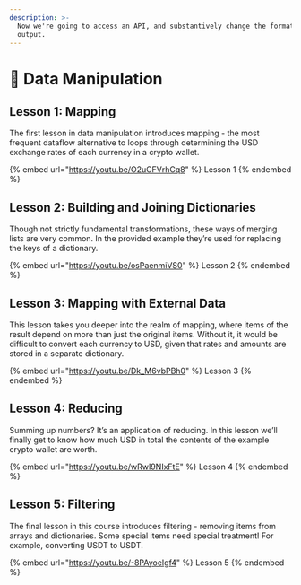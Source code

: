```yaml
---
description: >-
  Now we're going to access an API, and substantively change the format of the
  output.
---
```


# 🔀 Data Manipulation

## Lesson 1: Mapping

The first lesson in data manipulation introduces mapping - the most frequent dataflow alternative to loops through determining the USD exchange rates of each currency in a crypto wallet.

{% embed url="https://youtu.be/O2uCFVrhCq8" %}
Lesson 1
{% endembed %}

## Lesson 2: Building and Joining Dictionaries

Though not strictly fundamental transformations, these ways of merging lists are very common. In the provided example they’re used for replacing the keys of a dictionary.

{% embed url="https://youtu.be/osPaenmiVS0" %}
Lesson 2
{% endembed %}

## Lesson 3: Mapping with External Data

This lesson takes you deeper into the realm of mapping, where items of the result depend on more than just the original items. Without it, it would be difficult to convert each currency to USD, given that rates and amounts are stored in a separate dictionary.

{% embed url="https://youtu.be/Dk_M6vbPBh0" %}
Lesson 3
{% endembed %}

## Lesson 4: Reducing

Summing up numbers? It’s an application of reducing. In this lesson we’ll finally get to know how much USD in total the contents of the example crypto wallet are worth.

{% embed url="https://youtu.be/wRwI9NIxFtE" %}
Lesson 4
{% endembed %}

## Lesson 5: Filtering

The final lesson in this course introduces filtering - removing items from arrays and dictionaries. Some special items need special treatment! For example, converting USDT to USDT.

{% embed url="https://youtu.be/-8PAyoeIgf4" %}
Lesson 5
{% endembed %}
